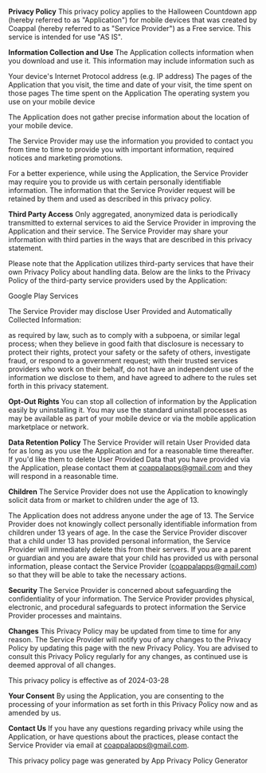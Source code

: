 **Privacy Policy**
This privacy policy applies to the Halloween Countdown app (hereby referred to as "Application") for mobile devices that was created by Coappal (hereby referred to as "Service Provider") as a Free service. This service is intended for use "AS IS".


**Information Collection and Use**
The Application collects information when you download and use it. This information may include information such as

Your device's Internet Protocol address (e.g. IP address)
The pages of the Application that you visit, the time and date of your visit, the time spent on those pages
The time spent on the Application
The operating system you use on your mobile device

The Application does not gather precise information about the location of your mobile device.


The Service Provider may use the information you provided to contact you from time to time to provide you with important information, required notices and marketing promotions.


For a better experience, while using the Application, the Service Provider may require you to provide us with certain personally identifiable information. The information that the Service Provider request will be retained by them and used as described in this privacy policy.


**Third Party Access**
Only aggregated, anonymized data is periodically transmitted to external services to aid the Service Provider in improving the Application and their service. The Service Provider may share your information with third parties in the ways that are described in this privacy statement.


Please note that the Application utilizes third-party services that have their own Privacy Policy about handling data. Below are the links to the Privacy Policy of the third-party service providers used by the Application:

Google Play Services

The Service Provider may disclose User Provided and Automatically Collected Information:

as required by law, such as to comply with a subpoena, or similar legal process;
when they believe in good faith that disclosure is necessary to protect their rights, protect your safety or the safety of others, investigate fraud, or respond to a government request;
with their trusted services providers who work on their behalf, do not have an independent use of the information we disclose to them, and have agreed to adhere to the rules set forth in this privacy statement.

**Opt-Out Rights**
You can stop all collection of information by the Application easily by uninstalling it. You may use the standard uninstall processes as may be available as part of your mobile device or via the mobile application marketplace or network.


**Data Retention Policy**
The Service Provider will retain User Provided data for as long as you use the Application and for a reasonable time thereafter. If you'd like them to delete User Provided Data that you have provided via the Application, please contact them at coappalapps@gmail.com and they will respond in a reasonable time.


**Children**
The Service Provider does not use the Application to knowingly solicit data from or market to children under the age of 13.


The Application does not address anyone under the age of 13. The Service Provider does not knowingly collect personally identifiable information from children under 13 years of age. In the case the Service Provider discover that a child under 13 has provided personal information, the Service Provider will immediately delete this from their servers. If you are a parent or guardian and you are aware that your child has provided us with personal information, please contact the Service Provider (coappalapps@gmail.com) so that they will be able to take the necessary actions.


**Security**
The Service Provider is concerned about safeguarding the confidentiality of your information. The Service Provider provides physical, electronic, and procedural safeguards to protect information the Service Provider processes and maintains.


**Changes**
This Privacy Policy may be updated from time to time for any reason. The Service Provider will notify you of any changes to the Privacy Policy by updating this page with the new Privacy Policy. You are advised to consult this Privacy Policy regularly for any changes, as continued use is deemed approval of all changes.


This privacy policy is effective as of 2024-03-28


**Your Consent**
By using the Application, you are consenting to the processing of your information as set forth in this Privacy Policy now and as amended by us.


**Contact Us**
If you have any questions regarding privacy while using the Application, or have questions about the practices, please contact the Service Provider via email at coappalapps@gmail.com.

This privacy policy page was generated by App Privacy Policy Generator
